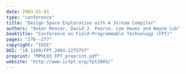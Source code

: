```yaml
---
date: 2003-01-01
type: "conference"
title: "Design Space Exploration with A Stream Compiler"
authors: "Oskar Mencer, David J. Pearce, Lee Howes and Wayne Luk"
booktitle: "Conference on Field-Programmable Technology (FPT)"
pages: "270--277"
copyright: "IEEE"
DOI: "10.1109/FPT.2003.1275757"
preprint: "MPHL03_FPT_preprint.pdf"
website: "http://www.icfpt.org/fpt2003/"
---
```


